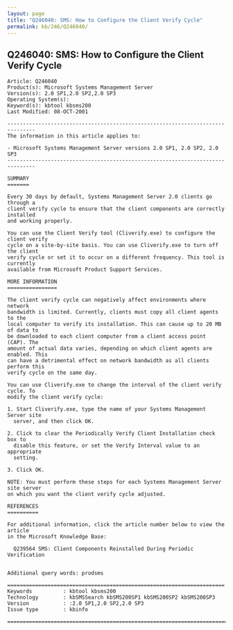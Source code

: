 ```yaml
---
layout: page
title: "Q246040: SMS: How to Configure the Client Verify Cycle"
permalink: kb/246/Q246040/
---
```


## Q246040: SMS: How to Configure the Client Verify Cycle

	Article: Q246040
	Product(s): Microsoft Systems Management Server
	Version(s): 2.0 SP1,2.0 SP2,2.0 SP3
	Operating System(s): 
	Keyword(s): kbtool kbsms200
	Last Modified: 08-OCT-2001
	
	-------------------------------------------------------------------------------
	The information in this article applies to:
	
	- Microsoft Systems Management Server versions 2.0 SP1, 2.0 SP2, 2.0 SP3 
	-------------------------------------------------------------------------------
	
	SUMMARY
	=======
	
	Every 30 days by default, Systems Management Server 2.0 clients go through a
	client verify cycle to ensure that the client components are correctly installed
	and working properly.
	
	You can use the Client Verify tool (Cliverify.exe) to configure the client verify
	cycle on a site-by-site basis. You can use Cliverify.exe to turn off the client
	verify cycle or set it to occur on a different frequency. This tool is currently
	available from Microsoft Product Support Services.
	
	MORE INFORMATION
	================
	
	The client verify cycle can negatively affect environments where network
	bandwidth is limited. Currently, clients must copy all client agents to the
	local computer to verify its installation. This can cause up to 20 MB of data to
	be downloaded to each client computer from a client access point (CAP). The
	amount of actual data varies, depending on which client agents are enabled. This
	can have a detrimental effect on network bandwidth as all clients perform this
	verify cycle on the same day.
	
	You can use Cliverify.exe to change the interval of the client verify cycle. To
	modify the client verify cycle:
	
	1. Start Cliverify.exe, type the name of your Systems Management Server site
	  server, and then click OK.
	
	2. Click to clear the Periodically Verify Client Installation check box to
	  disable this feature, or set the Verify Interval value to an appropriate
	  setting.
	
	3. Click OK.
	
	NOTE: You must perform these steps for each Systems Management Server site server
	on which you want the client verify cycle adjusted.
	
	REFERENCES
	==========
	
	For additional information, click the article number below to view the article
	in the Microsoft Knowledge Base:
	
	  Q239564 SMS: Client Components Reinstalled During Periodic Verification
	
	
	Additional query words: prodsms
	
	======================================================================
	Keywords          : kbtool kbsms200 
	Technology        : kbSMSSearch kbSMS200SP1 kbSMS200SP2 kbSMS200SP3
	Version           : :2.0 SP1,2.0 SP2,2.0 SP3
	Issue type        : kbinfo
	
	=============================================================================
	
